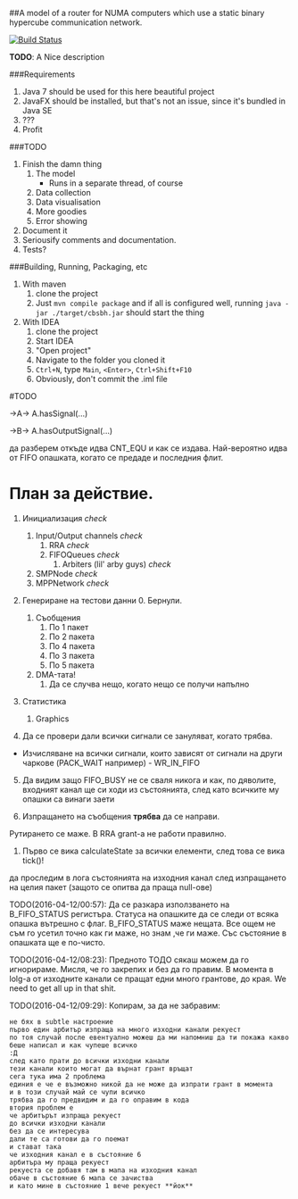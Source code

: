 ##A model of a router for NUMA computers which use a static binary hypercube communication network.

[![Build Status](https://travis-ci.org/chilyashev/CrossbarSwitchBinaryHyperCube.svg?branch=master)](https://travis-ci.org/chilyashev/CrossbarSwitchBinaryHyperCube)

**TODO**: A Nice description


###Requirements
1. Java 7 should be used for this here beautiful project
2. JavaFX should be installed, but that's not an issue, since it's bundled in Java SE
3. ???
4. Profit


###TODO
1. Finish the damn thing
    1. The model
        - Runs in a separate thread, of course
    2. Data collection
    3. Data visualisation
    4. More goodies
    5. Error showing
2. Document it
3. Seriousify comments and documentation.
4. Tests?


###Building, Running, Packaging, etc

1. With maven
    1. clone the project
    2. Just `mvn compile package` and if all is configured well, running `java -jar ./target/cbsbh.jar` should start the thing
2. With IDEA
    1. clone the project
    2. Start IDEA
    3. "Open project"
    4. Navigate to the folder you cloned it
    5. `Ctrl+N`, type `Main`, `<Enter>`, `Ctrl+Shift+F10`
    6. Obviously, don't commit the .iml file



#TODO

->А->
A.hasSignal(...)

->B->
A.hasOutputSignal(...)


да разберем откъде идва CNT_EQU и как се издава.
Най-вероятно идва от FIFO опашката, когато се предаде и последния флит.


# План за действие.


1. Инициализация *check*
    1. Input/Output channels *check*
        1. RRA *check*
        2. FIFOQueues *check*
            1. Arbiters (lil' arby guys) *check*
    2. SMPNode *check*
    3. MPPNetwork *check*
2. Генериране на тестови данни
    0. Бернули.
    1. Съобщения
        1. По 1 пакет
        2. По 2 пакета
        3. По 4 пакета
        4. По 3 пакета
        5. По 5 пакета
    2. DMA-тата!
        1. Да се случва нещо, когато нещо се получи напълно
3. Статистика
    1. Graphics


4. Да се провери дали всички сигнали се зануляват, когато трябва.


- Изчисляване на всички сигнали, които зависят от сигнали на други чаркове (PACK_WAIT например)
        - WR_IN_FIFO

5. Да видим защо FIFO_BUSY не се сваля никога и как, по дяволите, входният канал ще си ходи из състоянията, след като всичките му опашки са винаги заети

6. Изпращането на съобщения **трябва** да се направи.











Рутирането се маже. В RRA grant-а не работи правилно.


1. Първо се вика calculateState за всички елементи, след това се вика tick()!


да проследим в лога състоянията на изходния канал след изпращането на целия пакет (защото се опитва да праща null-ове)




TODO(2016-04-12/00:57): Да се разкара използването на B_FIFO_STATUS регистъра. Статуса на опашките да се следи от всяка опашка вътрешно с флаг.
B_FIFO_STATUS маже нещата. Все ощем не съм го усетил точно как ги маже, но знам ,че ги маже. Със състояние в опашката ще е по-чисто.



TODO(2016-04-12/08:23): Предното ТОДО сякаш можем да го игнорираме. Мисля, че го закрепих и без да го правим.
В момента в lolg-a от изходните канали се пращат едни много грантове, до края. We need to get all up in that shit.

TODO(2016-04-12/09:29): Копирам, за да не забравим:  

    не бях в subtle настроение
    първо един арбитър изпраща на много изходни канали рекуест
    по тоя случай после евентуално можеш да ми напомниш да ти покажа какво беше написал и как чупеше всичко
    :Д
    след като прати до всички изходни канали
    тези канали които могат да върнат грант връщат
    сега тука има 2 проблема
    единия е че е възможнo никой да не може да изпрати грант в момента
    и в този случай май се чупи всичкo
    трябва да го предвидим и да го оправим в кода
    втория проблем е
    че арбитърът изпраща рекуест
    до всички изходни канали
    без да се интересува
    дали те са готови да го поемат
    и стават така
    че изходния канал е в състояние 6
    арбитъра му праща рекуест
    рекуеста се добавя там в мапа на изходния канал
    обаче в състояние 6 мапа се зачиства
    и като мине в състояние 1 вече рекуест **йок**










